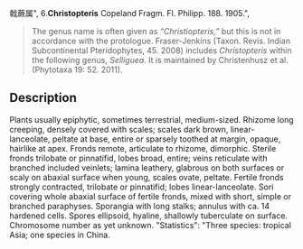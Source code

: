 戟蕨属",
6.**Christopteris** Copeland Fragm. Fl. Philipp. 188. 1905.",

> The genus name is often given as *“Christiopteris,”* but this is not in accordance with the protologue. Fraser-Jenkins (Taxon. Revis. Indian Subcontinental Pteridophytes, 45. 2008) includes *Christopteris* within the following genus, *Selliguea*. It is maintained by Christenhusz et al. (Phytotaxa 19: 52. 2011).

## Description
Plants usually epiphytic, sometimes terrestrial, medium-sized. Rhizome long creeping, densely covered with scales; scales dark brown, linear-lanceolate, peltate at base, entire or sparsely toothed at margin, opaque, hairlike at apex. Fronds remote, articulate to rhizome, dimorphic. Sterile fronds trilobate or pinnatifid, lobes broad, entire; veins reticulate with branched included veinlets; lamina leathery, glabrous on both surfaces or scaly on abaxial surface when young, scales ovate, peltate. Fertile fronds strongly contracted, trilobate or pinnatifid; lobes linear-lanceolate. Sori covering whole abaxial surface of fertile fronds, mixed with short, simple or branched paraphyses. Sporangia with long stalks; annulus with ca. 14 hardened cells. Spores ellipsoid, hyaline, shallowly tuberculate on surface. Chromosome number as yet unknown.
  "Statistics": "Three species: tropical Asia; one species in China.
